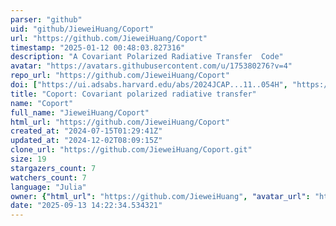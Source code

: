 ```yaml
---
parser: "github"
uid: "github/JieweiHuang/Coport"
url: "https://github.com/JieweiHuang/Coport"
timestamp: "2025-01-12 00:48:03.827316"
description: "A Covariant Polarized Radiative Transfer  Code"
avatar: "https://avatars.githubusercontent.com/u/175380276?v=4"
repo_url: "https://github.com/JieweiHuang/Coport"
doi: ["https://ui.adsabs.harvard.edu/abs/2024JCAP...11..054H", "https://ui.adsabs.harvard.edu/abs/2024ascl.soft12006H/abstract"]
title: "Coport: Covariant polarized radiative transfer"
name: "Coport"
full_name: "JieweiHuang/Coport"
html_url: "https://github.com/JieweiHuang/Coport"
created_at: "2024-07-15T01:29:41Z"
updated_at: "2024-12-02T08:09:15Z"
clone_url: "https://github.com/JieweiHuang/Coport.git"
size: 19
stargazers_count: 7
watchers_count: 7
language: "Julia"
owner: {"html_url": "https://github.com/JieweiHuang", "avatar_url": "https://avatars.githubusercontent.com/u/175380276?v=4", "login": "JieweiHuang", "type": "User"}
date: "2025-09-13 14:22:34.534321"
---
```

